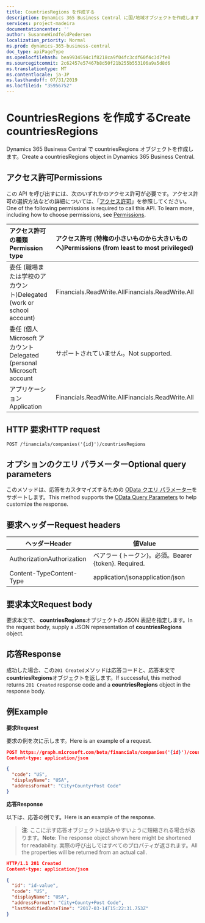 ```yaml
---
title: CountriesRegions を作成する
description: Dynamics 365 Business Central に国/地域オブジェクトを作成します。
services: project-madeira
documentationcenter: ''
author: SusanneWindfeldPedersen
localization_priority: Normal
ms.prod: dynamics-365-business-central
doc_type: apiPageType
ms.openlocfilehash: bea9934594c1f8218ca9f04fc3cdf60f4c3d7fe0
ms.sourcegitcommit: 2c62457e57467b8d50f21b255b553106a9a5d8d6
ms.translationtype: MT
ms.contentlocale: ja-JP
ms.lasthandoff: 07/31/2019
ms.locfileid: "35956752"
---
```

# <a name="create-countriesregions"></a><span data-ttu-id="30eb4-103">CountriesRegions を作成する</span><span class="sxs-lookup"><span data-stu-id="30eb4-103">Create countriesRegions</span></span>
<span data-ttu-id="30eb4-104">Dynamics 365 Business Central で countriesRegions オブジェクトを作成します。</span><span class="sxs-lookup"><span data-stu-id="30eb4-104">Create a countriesRegions object in Dynamics 365 Business Central.</span></span>

## <a name="permissions"></a><span data-ttu-id="30eb4-105">アクセス許可</span><span class="sxs-lookup"><span data-stu-id="30eb4-105">Permissions</span></span>
<span data-ttu-id="30eb4-p101">この API を呼び出すには、次のいずれかのアクセス許可が必要です。アクセス許可の選択方法などの詳細については、「[アクセス許可](/graph/permissions-reference)」を参照してください。</span><span class="sxs-lookup"><span data-stu-id="30eb4-p101">One of the following permissions is required to call this API. To learn more, including how to choose permissions, see [Permissions](/graph/permissions-reference).</span></span>

|<span data-ttu-id="30eb4-108">アクセス許可の種類</span><span class="sxs-lookup"><span data-stu-id="30eb4-108">Permission type</span></span> |<span data-ttu-id="30eb4-109">アクセス許可 (特権の小さいものから大きいものへ)</span><span class="sxs-lookup"><span data-stu-id="30eb4-109">Permissions (from least to most privileged)</span></span>|
|:---------------|:------------------------------------------|
|<span data-ttu-id="30eb4-110">委任 (職場または学校のアカウント)</span><span class="sxs-lookup"><span data-stu-id="30eb4-110">Delegated (work or school account)</span></span>|<span data-ttu-id="30eb4-111">Financials.ReadWrite.All</span><span class="sxs-lookup"><span data-stu-id="30eb4-111">Financials.ReadWrite.All</span></span> |
|<span data-ttu-id="30eb4-112">委任 (個人 Microsoft アカウント</span><span class="sxs-lookup"><span data-stu-id="30eb4-112">Delegated (personal Microsoft account</span></span>|<span data-ttu-id="30eb4-113">サポートされていません。</span><span class="sxs-lookup"><span data-stu-id="30eb4-113">Not supported.</span></span>|
|<span data-ttu-id="30eb4-114">アプリケーション</span><span class="sxs-lookup"><span data-stu-id="30eb4-114">Application</span></span>|<span data-ttu-id="30eb4-115">Financials.ReadWrite.All</span><span class="sxs-lookup"><span data-stu-id="30eb4-115">Financials.ReadWrite.All</span></span>|

## <a name="http-request"></a><span data-ttu-id="30eb4-116">HTTP 要求</span><span class="sxs-lookup"><span data-stu-id="30eb4-116">HTTP request</span></span>
```
POST /financials/companies('{id}')/countriesRegions
```

## <a name="optional-query-parameters"></a><span data-ttu-id="30eb4-117">オプションのクエリ パラメーター</span><span class="sxs-lookup"><span data-stu-id="30eb4-117">Optional query parameters</span></span>
<span data-ttu-id="30eb4-118">このメソッドは、応答をカスタマイズするための [OData クエリ パラメーター](/graph/query-parameters)をサポートします。</span><span class="sxs-lookup"><span data-stu-id="30eb4-118">This method supports the [OData Query Parameters](/graph/query-parameters) to help customize the response.</span></span>

## <a name="request-headers"></a><span data-ttu-id="30eb4-119">要求ヘッダー</span><span class="sxs-lookup"><span data-stu-id="30eb4-119">Request headers</span></span>
|<span data-ttu-id="30eb4-120">ヘッダー</span><span class="sxs-lookup"><span data-stu-id="30eb4-120">Header</span></span>|<span data-ttu-id="30eb4-121">値</span><span class="sxs-lookup"><span data-stu-id="30eb4-121">Value</span></span>|
|------|-----|
|<span data-ttu-id="30eb4-122">Authorization</span><span class="sxs-lookup"><span data-stu-id="30eb4-122">Authorization</span></span>  |<span data-ttu-id="30eb4-p102">ベアラー {トークン}。必須。</span><span class="sxs-lookup"><span data-stu-id="30eb4-p102">Bearer {token}. Required.</span></span> |
|<span data-ttu-id="30eb4-125">Content-Type</span><span class="sxs-lookup"><span data-stu-id="30eb4-125">Content-Type</span></span>  |<span data-ttu-id="30eb4-126">application/json</span><span class="sxs-lookup"><span data-stu-id="30eb4-126">application/json</span></span>   |

## <a name="request-body"></a><span data-ttu-id="30eb4-127">要求本文</span><span class="sxs-lookup"><span data-stu-id="30eb4-127">Request body</span></span>
<span data-ttu-id="30eb4-128">要求本文で、 **countriesRegions**オブジェクトの JSON 表記を指定します。</span><span class="sxs-lookup"><span data-stu-id="30eb4-128">In the request body, supply a JSON representation of **countriesRegions** object.</span></span>

## <a name="response"></a><span data-ttu-id="30eb4-129">応答</span><span class="sxs-lookup"><span data-stu-id="30eb4-129">Response</span></span>
<span data-ttu-id="30eb4-130">成功した場合、この```201 Created```メソッドは応答コードと、応答本文で**countriesRegions**オブジェクトを返します。</span><span class="sxs-lookup"><span data-stu-id="30eb4-130">If successful, this method returns ```201 Created``` response code and a **countriesRegions** object in the response body.</span></span>

## <a name="example"></a><span data-ttu-id="30eb4-131">例</span><span class="sxs-lookup"><span data-stu-id="30eb4-131">Example</span></span>

<span data-ttu-id="30eb4-132">**要求**</span><span class="sxs-lookup"><span data-stu-id="30eb4-132">**Request**</span></span>

<span data-ttu-id="30eb4-133">要求の例を次に示します。</span><span class="sxs-lookup"><span data-stu-id="30eb4-133">Here is an example of a request.</span></span>

```json
POST https://graph.microsoft.com/beta/financials/companies('{id}')/countriesRegions
Content-type: application/json

{
  "code": "US",
  "displayName": "USA",
  "addressFormat": "City+County+Post Code"
}
```

<span data-ttu-id="30eb4-134">**応答**</span><span class="sxs-lookup"><span data-stu-id="30eb4-134">**Response**</span></span>

<span data-ttu-id="30eb4-135">以下は、応答の例です。</span><span class="sxs-lookup"><span data-stu-id="30eb4-135">Here is an example of the response.</span></span> 

> <span data-ttu-id="30eb4-136">**注**: ここに示す応答オブジェクトは読みやすいように短縮される場合があります。</span><span class="sxs-lookup"><span data-stu-id="30eb4-136">**Note**: The response object shown here might be shortened for readability.</span></span> <span data-ttu-id="30eb4-137">実際の呼び出しではすべてのプロパティが返されます。</span><span class="sxs-lookup"><span data-stu-id="30eb4-137">All the properties will be returned from an actual call.</span></span>

```json
HTTP/1.1 201 Created
Content-type: application/json

{
  "id": "id-value",
  "code": "US",
  "displayName": "USA",
  "addressFormat": "City+County+Post Code",
  "lastModifiedDateTime": "2017-03-14T15:22:31.753Z"
}

```

